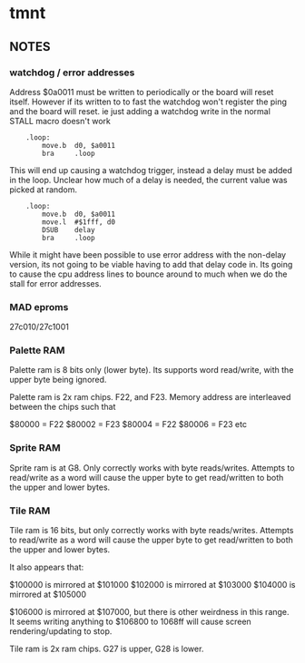 # tmnt
## NOTES

### watchdog / error addresses
Address $0a0011 must be written to periodically or the board will reset itself. However if its written to to fast the watchdog won't register the ping and the board will reset.  ie just adding a watchdog write in the normal STALL macro doesn't work

```
	.loop:
		move.b	d0, $a0011
		bra		.loop
```
This will end up causing a watchdog trigger, instead a delay must be added in the loop.  Unclear how much of a delay is needed, the current value was picked at random.

```
	.loop:
		move.b	d0, $a0011
		move.l	#$1fff, d0
		DSUB	delay
		bra		.loop
```

While it might have been possible to use error address with the non-delay version, its not going to be viable having to add that delay code in.  Its going to cause the cpu address lines to bounce around to much when we do the stall for error addresses.

### MAD eproms
27c010/27c1001

### Palette RAM
Palette ram is 8 bits only (lower byte).  Its supports word read/write, with the upper byte being ignored.

Palette ram is 2x ram chips.  F22, and F23.  Memory address are interleaved between the chips such that

$80000 = F22
$80002 = F23
$80004 = F22
$80006 = F23
etc

### Sprite RAM
Sprite ram is at G8.  Only correctly works with byte reads/writes.  Attempts to read/write as a word will cause the upper byte to get read/written to both the upper and lower bytes.

### Tile RAM
Tile ram is 16 bits, but only correctly works with byte reads/writes.  Attempts to read/write as a word will cause the upper byte to get read/written to both the upper and lower bytes.

It also appears that:

$100000 is mirrored at $101000
$102000 is mirrored at $103000
$104000 is mirrored at $105000

$106000 is mirrored at $107000, but there is other weirdness in this range.  It seems writing anything to $106800 to 1068ff will cause screen rendering/updating to stop.

Tile ram is 2x ram chips.  G27 is upper, G28 is lower.
